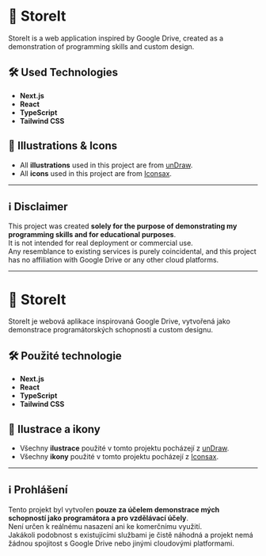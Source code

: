 # 🚀 StoreIt

StoreIt is a web application inspired by Google Drive, created as a demonstration of programming skills and custom design.

## 🛠 Used Technologies

- **Next.js**
- **React**
- **TypeScript**
- **Tailwind CSS**

## 🎨 Illustrations & Icons

- All **illustrations** used in this project are from [unDraw](https://undraw.co/).
- All **icons** used in this project are from [Iconsax](https://iconsax.io/).

---

## ℹ️ Disclaimer

This project was created **solely for the purpose of demonstrating my programming skills and for educational purposes**.  
It is not intended for real deployment or commercial use.  
Any resemblance to existing services is purely coincidental, and this project has no affiliation with Google Drive or any other cloud platforms.

---

# 🚀 StoreIt

StoreIt je webová aplikace inspirovaná Google Drive, vytvořená jako demonstrace programátorských schopností a custom designu.

## 🛠 Použité technologie

- **Next.js**
- **React**
- **TypeScript**
- **Tailwind CSS**

## 🎨 Ilustrace a ikony

- Všechny **ilustrace** použité v tomto projektu pocházejí z [unDraw](https://undraw.co/).
- Všechny **ikony** použité v tomto projektu pocházejí z [Iconsax](https://iconsax.io/).

---

## ℹ️ Prohlášení

Tento projekt byl vytvořen **pouze za účelem demonstrace mých schopností jako programátora a pro vzdělávací účely**.  
Není určen k reálnému nasazení ani ke komerčnímu využití.  
Jakákoli podobnost s existujícími službami je čistě náhodná a projekt nemá žádnou spojitost s Google Drive nebo jinými cloudovými platformami.
